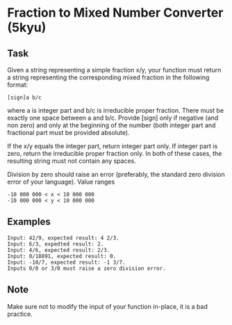 # Fraction to Mixed Number Converter (5kyu)

## Task

Given a string representing a simple fraction x/y, your function must return a 
string representing the corresponding mixed fraction in the following format: 

    [sign]a b/c 

where a is integer part and b/c is irreducible proper fraction. There must be 
exactly one space between a and b/c. Provide [sign] only if negative (and non 
zero) and only at the beginning of the number (both integer part and 
fractional part must be provided absolute). 

If the x/y equals the integer part, return integer part only. If integer part 
is zero, return the irreducible proper fraction only. In both of these cases, 
the resulting string must not contain any spaces. 

Division by zero should raise an error (preferably, the standard zero division 
error of your language). Value ranges 

    -10 000 000 < x < 10 000 000
    -10 000 000 < y < 10 000 000

## Examples

    Input: 42/9, expected result: 4 2/3.
    Input: 6/3, expedted result: 2.
    Input: 4/6, expected result: 2/3.
    Input: 0/18891, expected result: 0.
    Input: -10/7, expected result: -1 3/7.
    Inputs 0/0 or 3/0 must raise a zero division error.

## Note

Make sure not to modify the input of your function in-place, it is a bad 
practice. 
